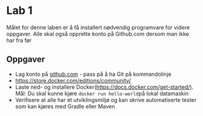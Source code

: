 # Lab 1
Målet for denne laben er å få installert nødvendig programvare for videre oppgaver. Alle skal også opprette konto på Github.com dersom man ikke har fra før

## Oppgaver

* Lag konto på [github.com](https://github.com) - pass på å ha Git på kommandolinje 
* https://store.docker.com/editions/community/
* Laste ned- og installere Docker(https://docs.docker.com/get-started/). Mål: Du skal kunne kjøre ```docker run hello-world```på lokal datamaskin
* Verifisere at alle har et utviklingsmiljø og kan skrive automatiserte tester som kan kjøres med Gradle eller Maven
